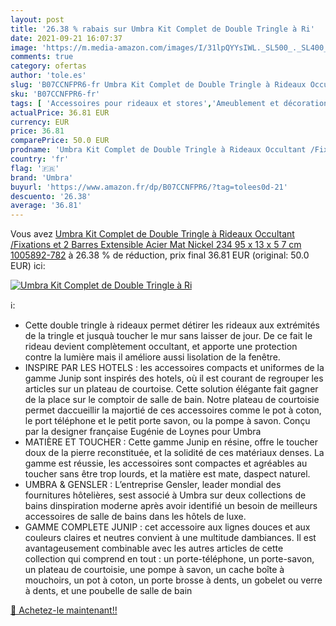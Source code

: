 ```yaml
---
layout: post
title: '26.38 % rabais sur Umbra Kit Complet de Double Tringle à Ri'
date: 2021-09-21 16:07:37
image: 'https://m.media-amazon.com/images/I/31lpQYYsIWL._SL500_._SL400_.jpg'
comments: true
category: ofertas
author: 'tole.es'
slug: 'B07CCNFPR6-fr Umbra Kit Complet de Double Tringle à Rideaux Occultant...'
sku: 'B07CCNFPR6-fr'
tags: [ 'Accessoires pour rideaux et stores','Ameublement et décoration','Cuisine et Maison','Décoration de la maison','Rails et tringles à rideaux','umbra', ]
actualPrice: 36.81 EUR
currency: EUR
price: 36.81
comparePrice: 50.0 EUR
prodname: 'Umbra Kit Complet de Double Tringle à Rideaux Occultant /Fixations et 2 Barres Extensible  Acier  Mat Nickel  234 95 x 13 x 5 7 cm 1005892-782'
country: 'fr'
flag: '🇫🇷'
brand: 'Umbra'
buyurl: 'https://www.amazon.fr/dp/B07CCNFPR6/?tag=tolees0d-21'
descuento: '26.38'
average: '36.81'
---
```


Vous avez [Umbra Kit Complet de Double Tringle à Rideaux Occultant /Fixations et 2 Barres Extensible  Acier  Mat Nickel  234 95 x 13 x 5 7 cm 1005892-782](https://www.amazon.fr/dp/B07CCNFPR6/?tag=tolees0d-21)  à  26.38 % de réduction, prix final  36.81 EUR (original: 50.0 EUR) ici:

[![Umbra Kit Complet de Double Tringle à Ri](https://m.media-amazon.com/images/I/31lpQYYsIWL._SL500_._SL400_.jpg)](https://www.amazon.fr/dp/B07CCNFPR6/?tag=tolees0d-21)

ℹ️:

- Cette double tringle à rideaux permet détirer les rideaux aux extrémités de la tringle et jusquà toucher le mur sans laisser de jour. De ce fait le rideau devient complètement occultant, et apporte une protection contre la lumière mais il améliore aussi lisolation de la fenêtre.
- INSPIRE PAR LES HOTELS : les accessoires compacts et uniformes de la gamme Junip sont inspirés des hotels, où il est courant de regrouper les articles sur un plateau de courtoise. Cette solution élégante fait gagner de la place sur le comptoir de salle de bain. Notre plateau de courtoisie permet daccueillir la majortié de ces accessoires comme le pot à coton, le port téléphone et le petit porte savon, ou la pompe à savon. Conçu par la designer française Eugénie de Loynes pour Umbra
- MATIÈRE ET TOUCHER : Cette gamme Junip en résine, offre le toucher doux de la pierre reconstituée, et la solidité de ces matériaux denses. La gamme est réussie, les accessoires sont compactes et agréables au toucher sans être trop lourds, et la matière est mate, daspect naturel.
- UMBRA & GENSLER : L’entreprise Gensler, leader mondial des fournitures hôtelières, sest associé à Umbra sur deux collections de bains dinspiration moderne après avoir identifié un besoin de meilleurs accessoires de salle de bains dans les hôtels de luxe.
- GAMME COMPLETE JUNIP : cet accessoire aux lignes douces et aux couleurs claires et neutres convient à une multitude dambiances. Il est avantageusement combinable avec les autres articles de cette collection qui comprend en tout : un porte-téléphone, un porte-savon, un plateau de courtoisie, une pompe à savon, un cache boîte à mouchoirs, un pot à coton, un porte brosse à dents, un gobelet ou verre à dents, et une poubelle de salle de bain

[🛒 Achetez-le maintenant!!](https://www.amazon.fr/dp/B07CCNFPR6/?tag=tolees0d-21)
